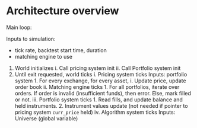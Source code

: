 # Architecture overview
Main loop:

Inputs to simulation:
* tick rate, backtest start time, duration
* matching engine to use

1. World initializes
    i. Call pricing system init
    ii. Call Portfolio system init
2. Until exit requested, world ticks
    i. Pricing system ticks
        Inputs: portfolio system
        1. For every exchange, for every asset,
            i. Update price, update order book
    ii. Matching engine ticks
        1. For all portfolios, iterate over orders. If order is invalid (insufficient
funds), then error. Else, mark filled or not.
    iii. Portfolio system ticks
        1. Read fills, and update balance and held instruments.
        2. Instrument values update (not needed if pointer to pricing system `curr_price` held)
    iv. Algorithm system ticks
    Inputs: Universe (global variable)
